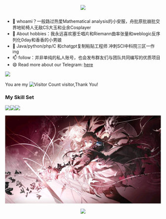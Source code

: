 <!-- https://github.com/kyechan99/capsule-render -->
<p align="center">
<img src="https://capsule-render.vercel.app/api?type=waving&color=timeGradient&height=300&&section=header&text=HI%20THERE!&fontSize=90&fontAlign=50&fontAlignY=30&desc=I%20am%20OracleNep!&descAlign=50&descSize=30&descAlignY=60&animation=twinkling" />
</p>



###

- 🔭 whoami？一般路过热爱Mathematical analysis的小安服，舟批原批崩批交界地轮椅人无敌CS大玉和业余Cosplayer
- 🌱 About hobbies：我永远喜欢塞壬唱片和Riemann曲率张量和weblogic反序列化0day和香香的小男娘
- 💬 Java/python/php/C 和chatgpt复制粘贴工程师 冲刺SCI中科院三区一作ing
- 📫 follow：并非单纯的私人账号，也会发布群友们与团队共同编写的优质项目
- 😄 Read more about our Telegram: [here](https://t.me/Oracleimpact)

![](https://github-readme-stats.vercel.app/api?username=OracleNep&show_icons=true&theme=transparent)

You are my ![Visitor Count](https://profile-counter.glitch.me/OracleNep/count.svg) visitor,Thank You!

### My Skill Set

![](https://img.shields.io/badge/Java-ED8B00?style=for-the-badge&logo=openjdk&logoColor=white)![](https://img.shields.io/badge/Python-3776AB?style=for-the-badge&logo=python&logoColor=white)![](https://img.shields.io/badge/PHP-777BB4?style=for-the-badge&logo=php&logoColor=white)

<img src="1.jpg" >

<!-- https://github.com/DenverCoder1/readme-typing-svg -->
<p align="center">
<img src="https://readme-typing-svg.demolab.com?font=Orbitron&size=25&pause=1000&center=true&vCenter=true&random=false&width=600&lines=So+stay+alive+bravely" />
</p>









